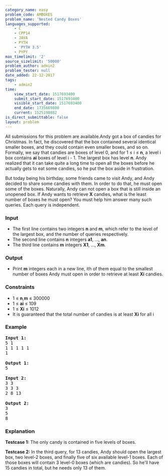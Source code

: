 ```yaml
---
category_name: easy
problem_code: AMBOXES
problem_name: 'Nested Candy Boxes'
languages_supported:
    - C
    - CPP14
    - JAVA
    - PYTH
    - 'PYTH 3.5'
    - PYPY
max_timelimit: '2'
source_sizelimit: '50000'
problem_author: admin2
problem_tester: null
date_added: 22-12-2017
tags:
    - admin2
time:
    view_start_date: 1517693400
    submit_start_date: 1517693400
    visible_start_date: 1517693400
    end_date: 1735669800
    current: 1525198882
is_direct_submittable: false
layout: problem
---
```

All submissions for this problem are available.Andy got a box of candies for Christmas. In fact, he discovered that the box contained several identical smaller boxes, and they could contain even smaller boxes, and so on. Formally, we say that candies are boxes of level 0, and for 1 ≤ i ≤ **n**, a level i box contains **ai** boxes of level i - 1. The largest box has level **n**. Andy realized that it can take quite a long time to open all the boxes before he actually gets to eat some candies, so he put the box aside in frustration.

But today being his birthday, some friends came to visit Andy, and Andy decided to share some candies with them. In order to do that, he must open some of the boxes. Naturally, Andy can not open a box that is still inside an unopened box. If Andy wants to retrieve **X** candies, what is the least number of boxes he must open? You must help him answer many such queries. Each query is independent.

### Input

- The first line contains two integers **n** and **m**, which refer to the level of the largest box, and the number of queries respectively.
- The second line contains **n** integers **a1**, ..., **an**.
- The third line contains **m** integers **X1**, ..., **Xm**.

### Output

- Print **m** integers each in a new line, ith of them equal to the smallest number of boxes Andy must open in order to retrieve at least **Xi** candies.

### Constraints

- 1 ≤ **n**,**m** ≤ 300000
- 1 ≤ **ai** ≤ 109
- 1 ≤ **Xi** ≤ 1012
- It is guaranteed that the total number of candies is at least **Xi** for all i

### Example

<pre>
<b>Input 1:</b>
5 1
1 1 1 1 1
1

<b>Output 1:</b>
5

<b>Input 2:</b>
3 3
3 3 3
2 8 13

<b>Output 2:</b>
3
5
8
</pre>
### Explanation

**Testcase 1:** The only candy is contained in five levels of boxes.

**Testcase 2:** In the third query, for 13 candies, Andy should open the largest box, two level-2 boxes, and finally five of six available level-1 boxes. Each of those boxes will contain 3 level-0 boxes (which are candies). So he'll have 15 candies in total, but he needs only 13 of them.
